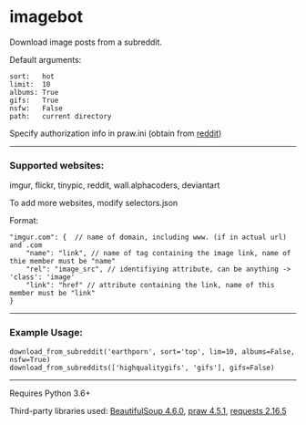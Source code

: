 # imagebot
Download image posts from a subreddit.

Default arguments:

	sort:   hot
	limit:  10
	albums: True
	gifs:   True
	nsfw:   False
	path:   current directory


Specify authorization info in praw.ini (obtain from [reddit](https://www.reddit.com/prefs/apps/))
___

### Supported websites:

imgur, flickr, tinypic, reddit, wall.alphacoders, deviantart

To add more websites, modify selectors.json

Format:
```
"imgur.com": {  // name of domain, including www. (if in actual url) and .com
	"name": "link", // name of tag containing the image link, name of thie member must be "name"
	"rel": "image_src", // identifiying attribute, can be anything -> 'class': 'image'
	"link": "href" // attribute containing the link, name of this member must be "link"
}
```
___

### Example Usage:
```
download_from_subreddit('earthporn', sort='top', lim=10, albums=False, nsfw=True)
download_from_subreddits(['highqualitygifs', 'gifs'], gifs=False)
```
___

Requires Python 3.6+

Third-party libraries used: [BeautifulSoup 4.6.0](https://pypi.python.org/pypi/beautifulsoup4), [praw 4.5.1](https://pypi.python.org/pypi/praw), [requests 2.16.5](https://pypi.python.org/pypi/requests)
